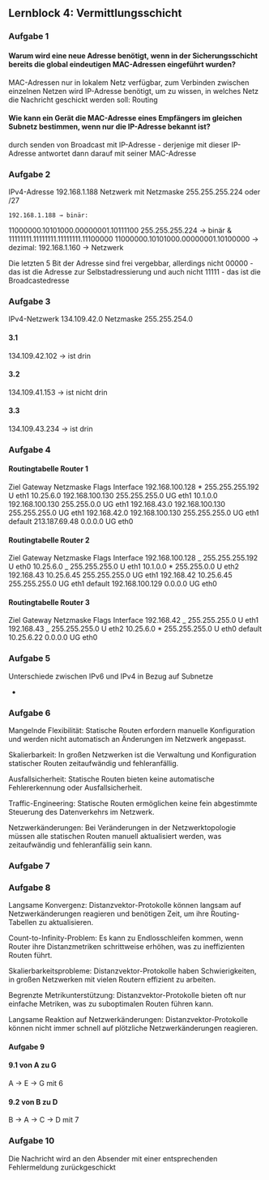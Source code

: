 ## Lernblock 4: Vermittlungsschicht

### Aufgabe 1

#### Warum wird eine neue Adresse benötigt, wenn in der Sicherungsschicht bereits die global eindeutigen MAC-Adressen eingeführt wurden?

MAC-Adressen nur in lokalem Netz verfügbar, zum Verbinden zwischen einzelnen Netzen wird IP-Adresse benötigt, um zu wissen, in welches Netz die Nachricht geschickt werden soll: Routing

#### Wie kann ein Gerät die MAC-Adresse eines Empfängers im gleichen Subnetz bestimmen, wenn nur die IP-Adresse bekannt ist?

durch senden von Broadcast mit IP-Adresse - derjenige mit dieser IP-Adresse antwortet dann darauf mit seiner MAC-Adresse

### Aufgabe 2

IPv4-Adresse 192.168.1.188
Netzwerk mit Netzmaske 255.255.255.224 oder /27

    192.168.1.188 → binär:

11000000.10101000.00000001.10111100
255.255.255.224 → binär
& 11111111.11111111.11111111.11100000
11000000.10101000.00000001.10100000
→ dezimal: 192.168.1.160 → Netzwerk

Die letzten 5 Bit der Adresse sind frei vergebbar, allerdings nicht 00000 - das ist die Adresse zur Selbstadressierung und auch nicht 11111 - das ist die Broadcastedresse

### Aufgabe 3

IPv4-Netzwerk 134.109.42.0
Netzmaske 255.255.254.0

#### 3.1

134.109.42.102 → ist drin

#### 3.2

134.109.41.153 → ist nicht drin

#### 3.3

134.109.43.234 → ist drin

### Aufgabe 4

#### Routingtabelle Router 1

Ziel Gateway Netzmaske Flags Interface
192.168.100.128 \* 255.255.255.192 U eth1
10.25.6.0 192.168.100.130 255.255.255.0 UG eth1
10.1.0.0 192.168.100.130 255.255.0.0 UG eth1
192.168.43.0 192.168.100.130 255.255.255.0 UG eth1
192.168.42.0 192.168.100.130 255.255.255.0 UG eth1
default 213.187.69.48 0.0.0.0 UG eth0

#### Routingtabelle Router 2

Ziel Gateway Netzmaske Flags Interface
192.168.100.128 _ 255.255.255.192 U eth0
10.25.6.0 _ 255.255.255.0 U eth1
10.1.0.0 \* 255.255.0.0 U eth2
192.168.43 10.25.6.45 255.255.255.0 UG eth1
192.168.42 10.25.6.45 255.255.255.0 UG eth1
default 192.168.100.129 0.0.0.0 UG eth0

#### Routingtabelle Router 3

Ziel Gateway Netzmaske Flags Interface
192.168.42 _ 255.255.255.0 U eth1
192.168.43 _ 255.255.255.0 U eth2
10.25.6.0 \* 255.255.255.0 U eth0
default 10.25.6.22 0.0.0.0 UG eth0

### Aufgabe 5

Unterschiede zwischen IPv6 und IPv4 in Bezug auf Subnetze

-

### Aufgabe 6

Mangelnde Flexibilität: Statische Routen erfordern manuelle Konfiguration und werden nicht automatisch an Änderungen im Netzwerk angepasst.

Skalierbarkeit: In großen Netzwerken ist die Verwaltung und Konfiguration statischer Routen zeitaufwändig und fehleranfällig.

Ausfallsicherheit: Statische Routen bieten keine automatische Fehlererkennung oder Ausfallsicherheit.

Traffic-Engineering: Statische Routen ermöglichen keine fein abgestimmte Steuerung des Datenverkehrs im Netzwerk.

Netzwerkänderungen: Bei Veränderungen in der Netzwerktopologie müssen alle statischen Routen manuell aktualisiert werden, was zeitaufwändig und fehleranfällig sein kann.

### Aufgabe 7

### Aufgabe 8

Langsame Konvergenz: Distanzvektor-Protokolle können langsam auf Netzwerkänderungen reagieren und benötigen Zeit, um ihre Routing-Tabellen zu aktualisieren.

Count-to-Infinity-Problem: Es kann zu Endlosschleifen kommen, wenn Router ihre Distanzmetriken schrittweise erhöhen, was zu ineffizienten Routen führt.

Skalierbarkeitsprobleme: Distanzvektor-Protokolle haben Schwierigkeiten, in großen Netzwerken mit vielen Routern effizient zu arbeiten.

Begrenzte Metrikunterstützung: Distanzvektor-Protokolle bieten oft nur einfache Metriken, was zu suboptimalen Routen führen kann.

Langsame Reaktion auf Netzwerkänderungen: Distanzvektor-Protokolle können nicht immer schnell auf plötzliche Netzwerkänderungen reagieren.

#### Aufgabe 9

#### 9.1 von A zu G

A → E → G mit 6

#### 9.2 von B zu D

B → A → C → D mit 7

### Aufgabe 10

Die Nachricht wird an den Absender mit einer entsprechenden Fehlermeldung zurückgeschickt
